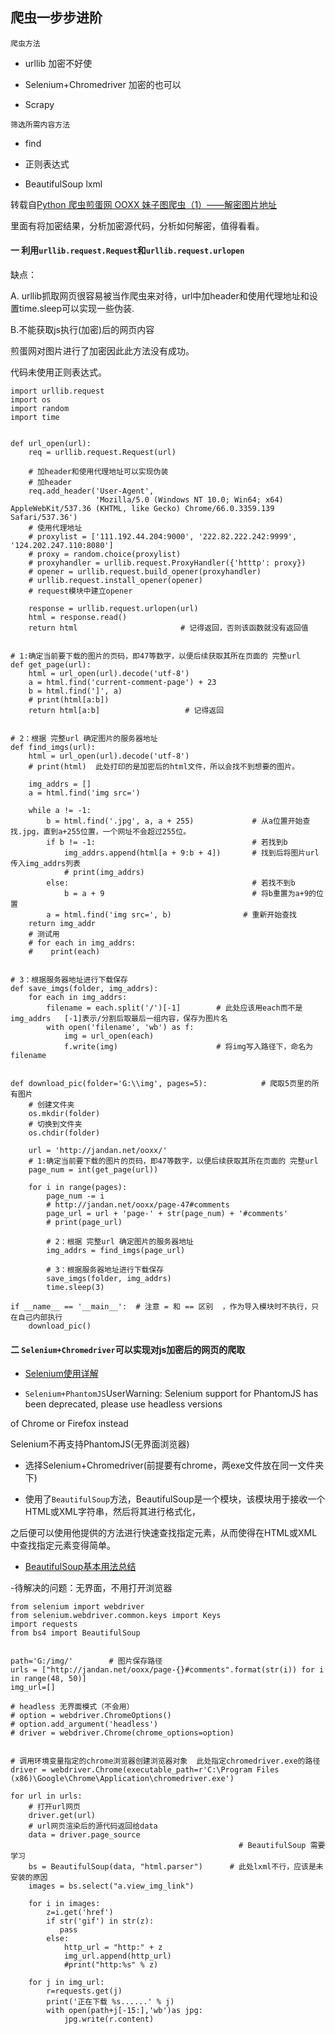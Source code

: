 ## 爬虫一步步进阶

`爬虫方法`

- urllib  加密不好使

- Selenium+Chromedriver 加密的也可以

- Scrapy

`筛选所需内容方法`

- find

- 正则表达式

- BeautifulSoup lxml 


转载自[Python 爬虫煎蛋网 OOXX 妹子图爬虫（1）——解密图片地址](http://www.tendcode.com/article/jiandan-meizi-spider/)

里面有将加密结果，分析加密源代码，分析如何解密，值得看看。

#### 一  利用`urllib.request.Request`和`urllib.request.urlopen`

缺点：

A. urllib抓取网页很容易被当作爬虫来对待，url中加header和使用代理地址和设置time.sleep可以实现一些伪装.

B.不能获取js执行(加密)后的网页内容

煎蛋网对图片进行了加密因此此方法没有成功。

代码未使用正则表达式。

```
import urllib.request
import os
import random
import time


def url_open(url):
    req = urllib.request.Request(url)
    
    # 加header和使用代理地址可以实现伪装
    # 加header
    req.add_header('User-Agent',
                   'Mozilla/5.0 (Windows NT 10.0; Win64; x64) AppleWebKit/537.36 (KHTML, like Gecko) Chrome/66.0.3359.139 Safari/537.36')
    # 使用代理地址    
    # proxylist = ['111.192.44.204:9000', '222.82.222.242:9999', '124.202.247.110:8080']
    # proxy = random.choice(proxylist)
    # proxyhandler = urllib.request.ProxyHandler({'htttp': proxy})
    # opener = urllib.request.build_opener(proxyhandler)
    # urllib.request.install_opener(opener)
    # request模块中建立opener

    response = urllib.request.urlopen(url)
    html = response.read()
    return html                       # 记得返回，否则该函数就没有返回值


# 1:确定当前要下载的图片的页码，即47等数字，以便后续获取其所在页面的 完整url
def get_page(url):
    html = url_open(url).decode('utf-8')
    a = html.find('current-comment-page') + 23
    b = html.find(']', a)
    # print(html[a:b])
    return html[a:b]                   # 记得返回


# 2：根据 完整url 确定图片的服务器地址
def find_imgs(url):
    html = url_open(url).decode('utf-8')
    # print(html)  此处打印的是加密后的html文件，所以会找不到想要的图片。
    
    img_addrs = []
    a = html.find('img src=')
    
    while a != -1:
        b = html.find('.jpg', a, a + 255)             # 从a位置开始查找.jpg，直到a+255位置，一个网址不会超过255位。
        if b != -1:                                   # 若找到b       
            img_addrs.append(html[a + 9:b + 4])       # 找到后将图片url传入img_addrs列表
            # print(img_addrs)
        else:                                         # 若找不到b
            b = a + 9                                 # 将b重置为a+9的位置
        a = html.find('img src=', b)                # 重新开始查找
    return img_addr       
    # 测试用
    # for each in img_addrs:
    #    print(each)


# 3：根据服务器地址进行下载保存
def save_imgs(folder, img_addrs):
    for each in img_addrs:
        filename = each.split('/')[-1]        # 此处应该用each而不是img_addrs   [-1]表示/分割后取最后一组内容，保存为图片名
        with open('filename', 'wb') as f:
            img = url_open(each)
            f.write(img)                      # 将img写入路径下，命名为filename
    
    
def download_pic(folder='G:\\img', pages=5):            # 爬取5页里的所有图片
    # 创建文件夹
    os.mkdir(folder)
    # 切换到文件夹
    os.chdir(folder)

    url = 'http://jandan.net/ooxx/'
    # 1:确定当前要下载的图片的页码，即47等数字，以便后续获取其所在页面的 完整url
    page_num = int(get_page(url))
    
    for i in range(pages):
        page_num -= i
        # http://jandan.net/ooxx/page-47#comments
        page_url = url + 'page-' + str(page_num) + '#comments'
        # print(page_url)
        
        # 2：根据 完整url 确定图片的服务器地址
        img_addrs = find_imgs(page_url)

        # 3：根据服务器地址进行下载保存
        save_imgs(folder, img_addrs)
        time.sleep(3)

if __name__ == '__main__':  # 注意 = 和 == 区别  ，作为导入模块时不执行，只在自己内部执行    
    download_pic()
```

#### 二  `Selenium+Chromedriver`可以实现对js加密后的网页的爬取

- [Selenium使用详解](https://www.jianshu.com/p/4b89c92ff9b4)

- `Selenium+PhantomJS`UserWarning: Selenium support for PhantomJS has been deprecated, please use headless versions 

of Chrome or Firefox instead

Selenium不再支持PhantomJS(无界面浏览器)

- 选择Selenium+Chromedriver(前提要有chrome，两exe文件放在同一文件夹下)

- 使用了`BeautifulSoup`方法，BeautifulSoup是一个模块，该模块用于接收一个HTML或XML字符串，然后将其进行格式化，

之后便可以使用他提供的方法进行快速查找指定元素，从而使得在HTML或XML中查找指定元素变得简单。

- [BeautifulSoup基本用法总结](https://blog.csdn.net/kikaylee/article/details/56841789)

-待解决的问题：无界面，不用打开浏览器

```
from selenium import webdriver
from selenium.webdriver.common.keys import Keys
import requests
from bs4 import BeautifulSoup


path='G:/img/'        # 图片保存路径
urls = ["http://jandan.net/ooxx/page-{}#comments".format(str(i)) for i in range(48, 50)]
img_url=[]

# headless 无界面模式（不会用）
# option = webdriver.ChromeOptions()
# option.add_argument('headless')
# driver = webdriver.Chrome(chrome_options=option)


# 调用环境变量指定的chrome浏览器创建浏览器对象  此处指定chromedriver.exe的路径
driver = webdriver.Chrome(executable_path=r'C:\Program Files (x86)\Google\Chrome\Application\chromedriver.exe')

for url in urls:
    # 打开url网页
    driver.get(url)
    # url网页渲染后的源代码返回给data
    data = driver.page_source
                                                   # BeautifulSoup 需要学习
    bs = BeautifulSoup(data, "html.parser")      # 此处lxml不行，应该是未安装的原因
    images = bs.select("a.view_img_link")
    
    for i in images:
        z=i.get('href')
        if str('gif') in str(z):
           pass
        else:
            http_url = "http:" + z
            img_url.append(http_url)
            #print("http:%s" % z)
    
    for j in img_url:
        r=requests.get(j)
        print('正在下载 %s......' % j)
        with open(path+j[-15:],'wb')as jpg:
            jpg.write(r.content)
```




